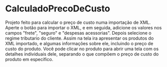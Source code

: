 # CalculadoPrecoDeCusto

Projeto feito para calcular o preço de custo numa importação de XML.
Aperte o botão para importar o XML, e em seguida, adicione os valores nos campos "frete", "seguro" e "despesas acessorias".
Depois selecione o regime tributario do cliente.
Assim na tela ira apresentar os produtos do XML importado, e algumas informações sobre ele, incluindo o preço de custo do produto. 
Você pode clicar no produto para abrir uma tela com os detalhes individuais dele, separando o que compõem o preço de custo do produto em especifico.
